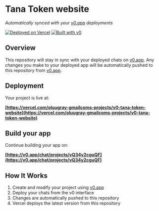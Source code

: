 # Tana Token website

*Automatically synced with your [v0.app](https://v0.app) deployments*

[![Deployed on Vercel](https://img.shields.io/badge/Deployed%20on-Vercel-black?style=for-the-badge&logo=vercel)](https://vercel.com/oluugray-gmailcoms-projects/v0-tana-token-website)
[![Built with v0](https://img.shields.io/badge/Built%20with-v0.app-black?style=for-the-badge)](https://v0.app/chat/projects/vQ34y2cguQF)

## Overview

This repository will stay in sync with your deployed chats on [v0.app](https://v0.app).
Any changes you make to your deployed app will be automatically pushed to this repository from [v0.app](https://v0.app).

## Deployment

Your project is live at:

**[https://vercel.com/oluugray-gmailcoms-projects/v0-tana-token-website](https://vercel.com/oluugray-gmailcoms-projects/v0-tana-token-website)**

## Build your app

Continue building your app on:

**[https://v0.app/chat/projects/vQ34y2cguQF](https://v0.app/chat/projects/vQ34y2cguQF)**

## How It Works

1. Create and modify your project using [v0.app](https://v0.app)
2. Deploy your chats from the v0 interface
3. Changes are automatically pushed to this repository
4. Vercel deploys the latest version from this repository
